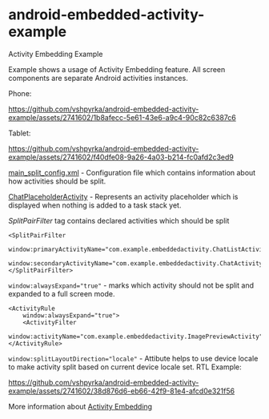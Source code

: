 # android-embedded-activity-example

Activity Embedding Example

Example shows a usage of Activity Embedding feature. All screen components are separate Android activities instances. 

Phone:

https://github.com/vshpyrka/android-embedded-activity-example/assets/2741602/1b8afecc-5e61-43e6-a9c4-90c82c6387c6

Tablet:

https://github.com/vshpyrka/android-embedded-activity-example/assets/2741602/f40dfe08-9a26-4a03-b214-fc0afd2c3ed9

[main_split_config.xml](https://github.com/vshpyrka/android-embedded-activity-example/blob/main/src/main/res/xml/main_split_config.xml) - Configuration file which contains information about how activities should be split.

[ChatPlaceholderActivity](https://github.com/vshpyrka/android-embedded-activity-example/blob/main/src/main/java/com/example/embeddedactivity/ChatPlaceholderActivity.kt) - Represents an activity placeholder which is displayed when nothing is added to a task stack yet.

_SplitPairFilter_ tag contains declared activities which should be split
```
<SplitPairFilter
    window:primaryActivityName="com.example.embeddedactivity.ChatListActivity"
    window:secondaryActivityName="com.example.embeddedactivity.ChatActivity">
</SplitPairFilter>
```

`window:alwaysExpand="true"` - marks which activity should not be split and expanded to a full screen mode.
```
<ActivityRule
    window:alwaysExpand="true">
    <ActivityFilter
        window:activityName="com.example.embeddedactivity.ImagePreviewActivity"/>
</ActivityRule>
```

`window:splitLayoutDirection="locale"` - Attibute helps to use device locale to make activity split based on current device locale set.
RTL Example:

https://github.com/vshpyrka/android-embedded-activity-example/assets/2741602/38d876d6-eb66-42f9-81e4-afcd0e321f56


More information about [Activity Embedding](https://developer.android.com/guide/topics/large-screens/activity-embedding?continue=https%3A%2F%2Fdeveloper.android.com%2Fcourses%2Fpathways%2Factivity-embedding%23article-https%3A%2F%2Fdeveloper.android.com%2Fguide%2Ftopics%2Flarge-screens%2Factivity-embedding#additional_resources)
